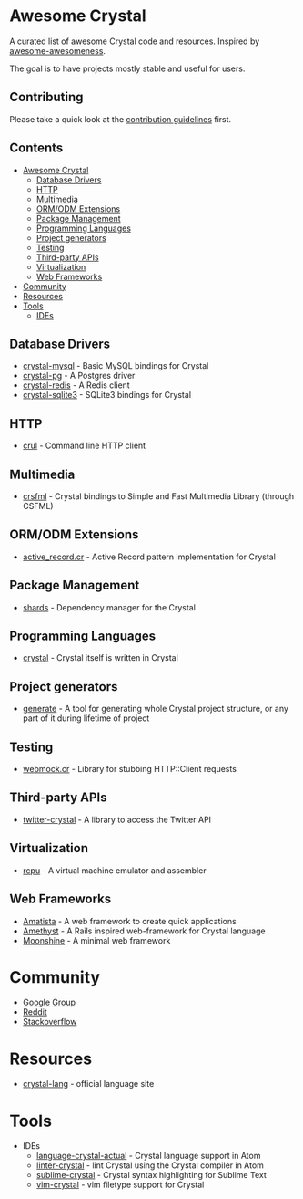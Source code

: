 # Awesome Crystal

A curated list of awesome Crystal code and resources. Inspired by [awesome-awesomeness](https://github.com/bayandin/awesome-awesomeness).

The goal is to have projects mostly stable and useful for users.

## Contributing

Please take a quick look at the [contribution guidelines](CONTRIBUTING.md) first.

## Contents
  - [Awesome Crystal](#awesome-crystal)
    - [Database Drivers](#database-drivers)
    - [HTTP](#http)
    - [Multimedia](#multimedia)
    - [ORM/ODM Extensions](#ormodm-extensions)
    - [Package Management](#package-management)
    - [Programming Languages](#programming-languages)
    - [Project generators](#project-generators)
    - [Testing](#testing)
    - [Third-party APIs](#third-party-apis)
    - [Virtualization](#virtualization)
    - [Web Frameworks](#web-frameworks)
  - [Community](#community)
  - [Resources](#resources)
  - [Tools](#tools)
    - [IDEs](#ides)

## Database Drivers
  - [crystal-mysql](https://github.com/waterlink/crystal-mysql) - Basic MySQL bindings for Crystal
  - [crystal-pg](https://github.com/will/crystal-pg) - A Postgres driver
  - [crystal-redis](https://github.com/stefanwille/crystal-redis) - A Redis client
  - [crystal-sqlite3](https://github.com/manastech/crystal-sqlite3) - SQLite3 bindings for Crystal

## HTTP
  - [crul](https://github.com/porras/crul) - Command line HTTP client

## Multimedia
  - [crsfml](https://github.com/BlaXpirit/crsfml) - Crystal bindings to Simple and Fast Multimedia Library (through CSFML)

## ORM/ODM Extensions
  - [active_record.cr](https://github.com/waterlink/active_record.cr) - Active Record pattern implementation for Crystal

## Package Management
  - [shards](https://github.com/ysbaddaden/shards) - Dependency manager for the Crystal

## Programming Languages
  - [crystal](https://github.com/manastech/crystal) - Crystal itself is written in Crystal

## Project generators
  - [generate](https://github.com/generate-cr/generate) - A tool for generating whole Crystal project structure, or any part of it during lifetime of project

## Testing
  - [webmock.cr](https://github.com/manastech/webmock.cr) - Library for stubbing HTTP::Client requests

## Third-party APIs
  - [twitter-crystal](https://github.com/sferik/twitter-crystal) - A library to access the Twitter API

## Virtualization
  - [rcpu](https://github.com/ddfreyne/rcpu) - A virtual machine emulator and assembler

## Web Frameworks
  - [Amatista](https://github.com/werner/amatista) - A web framework to create quick applications
  - [Amethyst](https://github.com/Codcore/Amethyst) - A Rails inspired web-framework for Crystal language
  - [Moonshine](https://github.com/dhruvrajvanshi/Moonshine) - A minimal web framework

# Community
  - [Google Group](https://groups.google.com/forum/?fromgroups#!forum/crystal-lang)
  - [Reddit](https://www.reddit.com/domain/crystal-lang.org/)
  - [Stackoverflow](http://stackoverflow.com/tags/crystal-lang/info)

# Resources
  - [crystal-lang](http://crystal-lang.org) - official language site

# Tools
  - IDEs
    - [language-crystal-actual](https://atom.io/packages/language-crystal-actual) - Crystal language support in Atom
    - [linter-crystal](https://atom.io/packages/linter-crystal) - lint Crystal using the Crystal compiler in Atom
    - [sublime-crystal](https://github.com/manastech/sublime-crystal) - Crystal syntax highlighting for Sublime Text
    - [vim-crystal](https://github.com/rhysd/vim-crystal) - vim filetype support for Crystal
